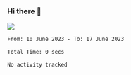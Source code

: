 ### Hi there 👋️

![](https://komarev.com/ghpvc/?username=Loner1024)

<!--START_SECTION:waka-->

```txt
From: 10 June 2023 - To: 17 June 2023

Total Time: 0 secs

No activity tracked
```

<!--END_SECTION:waka-->



